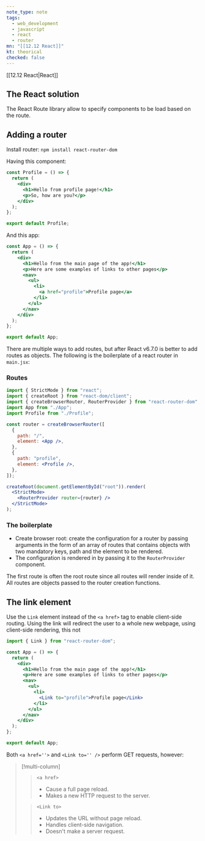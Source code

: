 ```yaml
---
note_type: note
tags:
  - web_development
  - javascript
  - react
  - router
mn: "[[12.12 React]]"
kt: theorical
checked: false
---
```

[[12.12 React|React]]

## The React solution
The React Route library allow to specify components to be load based on the route. 

## Adding a router
Install router: `npm install react-router-dom`

Having this component:

```jsx
const Profile = () => {
  return (
    <div>
      <h1>Hello from profile page!</h1>
      <p>So, how are you?</p>
    </div>
  );
};

export default Profile;
```

And this app:

```jsx
const App = () => {
  return (
    <div>
      <h1>Hello from the main page of the app!</h1>
      <p>Here are some examples of links to other pages</p>
      <nav>
        <ul>
          <li>
            <a href="profile">Profile page</a>
          </li>
        </ul>
      </nav>
    </div>
  );
};

export default App;
```

There are multiple ways to add routes, but after React v6.7.0 is better to add routes as objects. The following is the boilerplate of a react router in `main.jsx`:
### Routes


```jsx
import { StrictMode } from "react";
import { createRoot } from "react-dom/client";
import { createBrowserRouter, RouterProvider } from "react-router-dom";
import App from "./App";
import Profile from "./Profile";

const router = createBrowserRouter([
  {
    path: "/",
    element: <App />,
  },
  {
    path: "profile",
    element: <Profile />,
  },
]);

createRoot(document.getElementById("root")).render(
  <StrictMode>
    <RouterProvider router={router} />
  </StrictMode>
);
```

### The boilerplate
- Create browser root: create the configuration for a router by passing arguments in the form of an array of routes that contains objects with two mandatory keys, path and the element to be rendered.
- The configuration is rendered in by passing it to the `RouterProvider` component.

The first route is often the root route since all routes will render inside of it. All routes are objects passed to the router creation functions. 


## The link element
Use the `Link` element instead of the `<a href>` tag to enable client-side routing. Using the link will redirect the user to a whole new webpage, using client-side rendering, this not 

```jsx
import { Link } from "react-router-dom";

const App = () => {
  return (
    <div>
      <h1>Hello from the main page of the app!</h1>
      <p>Here are some examples of links to other pages</p>
      <nav>
        <ul>
          <li>
            <Link to="profile">Profile page</Link>
          </li>
        </ul>
      </nav>
    </div>
  );
};

export default App;
```

Both `<a href=''>` and `<Link to='' />` perform GET requests, however:
>[!multi-column]
>
>>`<a href>`
>>- Cause a full page reload.
>>- Makes a new HTTP request to the server.
>
>>`<Link to>`
>>- Updates the URL without page reload.
>>- Handles client-side navigation.
>>- Doesn't make a server request.

